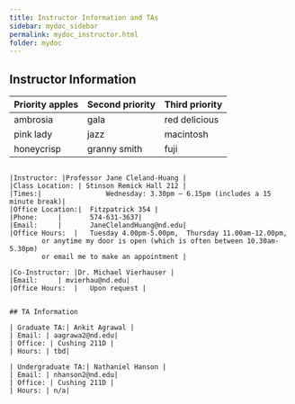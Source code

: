 ```yaml
---
title: Instructor Information and TAs
sidebar: mydoc_sidebar
permalink: mydoc_instructor.html
folder: mydoc
---
```


## Instructor Information
| Priority apples | Second priority | Third priority |
|-------|--------|---------|
| ambrosia | gala | red delicious |
| pink lady | jazz | macintosh |
| honeycrisp | granny smith | fuji |
```

|Instructor: |Professor Jane Cleland-Huang |
|Class Location: | Stinson Remick Hall 212 |
|Times:|				Wednesday: 3.30pm – 6.15pm (includes a 15 minute break)|
|Office Location:|	Fitzpatrick 354 |
|Phone:  	|		574-631-3637|
|Email:		|		JaneClelandHuang@nd.edu|
|Office Hours: 	|	Tuesday 4.00pm-5.00pm,  Thursday 11.00am-12.00pm,
		or anytime my door is open (which is often between 10.30am-5.30pm)
		or email me to make an appointment |

|Co-Instructor: |Dr. Michael Vierhauser |
|Email:		| mvierhau@nd.edu|
|Office Hours: 	|	Upon request |


## TA Information

| Graduate TA:| Ankit Agrawal |
| Email: | aagrawa2@nd.edu|
| Office: | Cushing 211D |
| Hours: | tbd|

| Undergraduate TA:| Nathaniel Hanson |
| Email: | nhanson2@nd.edu|
| Office: | Cushing 211D |
| Hours: | n/a|



